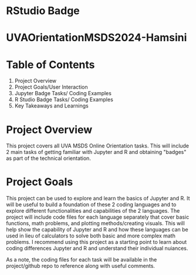 # RStudio Badge
# UVAOrientationMSDS2024-Hamsini

# Table of Contents
1. Project Overview
2. Project Goals/User Interaction
3. Jupyter Badge Tasks/ Coding Examples
5. R Studio Badge Tasks/ Coding Examples
6. Key Takeaways and Learnings

# Project Overview
This project covers all UVA MSDS Online Orientation tasks. This will include 2 main tasks of getting familiar with Jupyter and R and obtaining "badges" as part of the technical orientation. 


# Project Goals
This project can be used to explore and learn the basics of Jupyter and R. It will be useful to build a foundation of these 2 coding languages and to explore different functionalities and capabilities of the 2 languages. The project will include code files for each language separately that cover basic functions, math problems, and plotting methods/creating visuals. This will help show the capability of Jupyter and R and how these languages can be used in lieu of calculators to solve both basic and more complex math problems. I recommend using this project as a starting point to learn about coding differences Jupyter and R and understand their individual nuiances. 

As a note, the coding files for each task will be available in the project/github repo to reference along with useful comments. 
